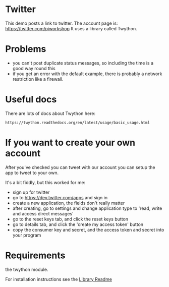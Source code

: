 # Twitter

This demo posts a link to twitter. The account page is: https://twitter.com/piworkshop
It uses a library called Twython.

# Problems

* you can't post duplicate status messages, so including the time is a good way round this
* if you get an error with the default example, there is probably a network restriction like a firewall.

# Useful docs

There are lots of docs about Twython here:

    https://twython.readthedocs.org/en/latest/usage/basic_usage.html

# If you want to create your own account

After you've checked you can tweet with our account you can setup the app to tweet to your own.

It's a bit fiddly, but this worked for me:

* sign up for twitter
* go to https://dev.twitter.com/apps and sign in
* create a new application, the fields don't really matter
* after creating, go to settings and change application type to 'read, write and access direct messages'
* go to the reset keys tab, and click the reset keys button
* go to details tab, and click the 'create my access token' button
* copy the consumer key and secret, and the access token and secret into your program

# Requirements 

the twython module.

For installation instructions see the [Library Readme](../README.md)
